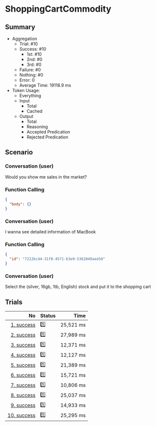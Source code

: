 # ShoppingCartCommodity
## Summary
  - Aggregation
    - Trial: #10
    - Success: #10
      - 1st: #10
      - 2nd: #0
      - 3rd: #0
    - Failure: #0
    - Nothing: #0
    - Error: 0
    - Average Time: 19118.9 ms
  - Token Usage:
    - Everything
    - Input
      - Total
      - Cached
    - Output
      - Total
      - Reasoning
      - Accepted Predication
      - Rejected Predication

## Scenario
### Conversation (user)
Would you show me sales in the market?

### Function Calling
```json
{
  "body": {}
}
```

### Conversation (user)
I wanna see detailed information of MacBook

### Function Calling
```json
{
  "id": "7212bc44-31f8-4571-b3e9-5362040aee50"
}
```

### Conversation (user)
Select the (silver, 16gb, 1tb, English) stock and put it to the shopping cart

## Trials
No | Status | Time
---:|:-------|------:
[1. success](./trials/1.success.json) | 1️⃣ | 25,521 ms
[2. success](./trials/2.success.json) | 1️⃣ | 27,989 ms
[3. success](./trials/3.success.json) | 1️⃣ | 12,371 ms
[4. success](./trials/4.success.json) | 1️⃣ | 12,127 ms
[5. success](./trials/5.success.json) | 1️⃣ | 21,389 ms
[6. success](./trials/6.success.json) | 1️⃣ | 15,721 ms
[7. success](./trials/7.success.json) | 1️⃣ | 10,806 ms
[8. success](./trials/8.success.json) | 1️⃣ | 25,037 ms
[9. success](./trials/9.success.json) | 1️⃣ | 14,933 ms
[10. success](./trials/10.success.json) | 1️⃣ | 25,295 ms